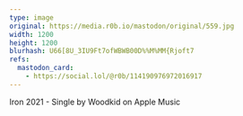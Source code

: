 ```yaml
---
type: image
original: https://media.r0b.io/mastodon/original/559.jpg
width: 1200
height: 1200
blurhash: U66[8U_3IU9Ft7ofWBWB00D%%M%MM{Rjoft7
refs:
  mastodon_card:
    - https://social.lol/@r0b/114190976972016917
---
```


Iron 2021 - Single by Woodkid on Apple Music
